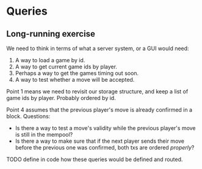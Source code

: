 # Queries

## Long-running exercise

We need to think in terms of what a server system, or a GUI would need:

1. A way to load a game by id.
2. A way to get current game ids by player.
3. Perhaps a way to get the games timing out soon.
4. A way to test whether a move will be accepted.

Point 1 means we need to revisit our storage structure, and keep a list of game ids by player. Probably ordered by id.

Point 4 assumes that the previous player's move is already confirmed in a block. Questions:

* Is there a way to test a move's validity while the previous player's move is still in the mempool?
* Is there a way to make sure that if the next player sends their move before the previous one was confirmed, both txs are ordered _properly_?

TODO define in code how these queries would be defined and routed.
